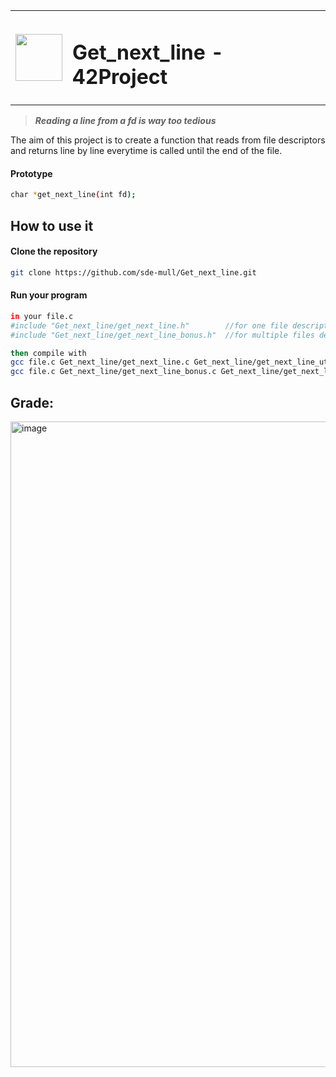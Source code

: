 <table>
  <tr>
    <td><img src="https://user-images.githubusercontent.com/78042197/192562397-81efc45d-0387-46df-bae4-ddf3a284c745.png" width=75px height=75px/></td>
    <td><h1 align="left"> Get_next_line - 42Project &nbsp&nbsp</td>
  </tr>
</table>

>**_Reading a line from a fd is way too tedious_**

<p align="justified">
  The aim of this project is to create a function that reads from file descriptors and returns line by line everytime is called until the end of the file.
</p>

<h4>Prototype</h4>

```bash
char *get_next_line(int fd);
```

<h2>How to use it</h2>
<h4>Clone the repository</h4>

```bash
git clone https://github.com/sde-mull/Get_next_line.git
```
<h4>Run your program</h4>

```bash
in your file.c
#include "Get_next_line/get_next_line.h"        //for one file descriptor
#include "Get_next_line/get_next_line_bonus.h"  //for multiple files descriptors at the same time

then compile with
gcc file.c Get_next_line/get_next_line.c Get_next_line/get_next_line_utils.c              //for one file descriptor
gcc file.c Get_next_line/get_next_line_bonus.c Get_next_line/get_next_line_utils_bonus.c  //for multiple files descriptors at the same time
```
<h2>Grade:</h2>
<img width="1033" alt="image" src="https://user-images.githubusercontent.com/78042197/193090681-2202fc70-39db-4fc3-b433-04fcda43f6b0.png">


